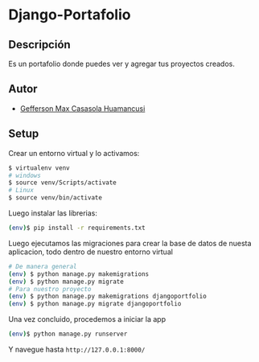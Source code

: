# Django-Portafolio

## Descripción
Es un portafolio donde puedes ver y agregar tus proyectos creados.

## Autor
- [Gefferson Max Casasola Huamancusi](https://www.github.com/Geffrerson7)

## Setup

Crear un entorno virtual y lo activamos:

```sh
$ virtualenv venv
# windows
$ source venv/Scripts/activate
# Linux
$ source venv/bin/activate
```

Luego instalar las librerias:

```sh
(env)$ pip install -r requirements.txt
```

Luego ejecutamos las migraciones para crear la base de datos de nuesta aplicacion, todo dentro de nuestro entorno virtual
```sh
# De manera general
(env) $ python manage.py makemigrations
(env) $ python manage.py migrate
# Para nuestro proyecto
(env) $ python manage.py makemigrations djangoportfolio
(env) $ python manage.py migrate djangoportfolio
```

Una vez concluido, procedemos a iniciar la app

```sh
(env)$ python manage.py runserver
```
Y navegue hasta `http://127.0.0.1:8000/`
